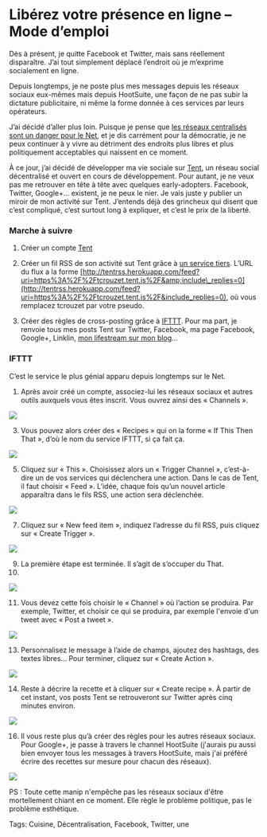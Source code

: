 # Libérez votre présence en ligne – Mode d’emploi

Dès à présent, je quitte Facebook et Twitter, mais sans réellement disparaître. J’ai tout simplement déplacé l’endroit où je m’exprime socialement en ligne.

Depuis longtemps, je ne poste plus mes messages depuis les réseaux sociaux eux-mêmes mais depuis HootSuite, une façon de ne pas subir la dictature publicitaire, ni même la forme donnée à ces services par leurs opérateurs.

J’ai décidé d’aller plus loin. Puisque je pense que [les réseaux centralisés sont un danger pour le Net](http://blog.tcrouzet.com/2012/10/06/quitter-twitter-et-facebook-pour-survivre/), et je dis carrément pour la démocratie, je ne peux continuer à y vivre au détriment des endroits plus libres et plus politiquement acceptables qui naissent en ce moment.

À ce jour, j’ai décidé de développer ma vie sociale sur [Tent](https://tcrouzet.tent.is/), un réseau social décentralisé et ouvert en cours de développement. Pour autant, je ne veux pas me retrouver en tête à tête avec quelques early-adopters. Facebook, Twitter, Google+… existent, je ne peux le nier. Je vais juste y publier un miroir de mon activité sur Tent. J’entends déjà des grincheux qui disent que c’est compliqué, c’est surtout long à expliquer, et c’est le prix de la liberté.

### Marche à suivre

1. Créer un compte [Tent](https://tent.is/)

2. Créer un fil RSS de son activité sut Tent grâce à [un service tiers](http://tentrss.herokuapp.com/). L’URL du flux a la forme [http://tentrss.herokuapp.com/feed?uri=https%3A%2F%2Ftcrouzet.tent.is%2F&amp;include\_replies=0](http://tentrss.herokuapp.com/feed?uri=https%3A%2F%2Ftcrouzet.tent.is%2F&include_replies=0), où vous remplacez tcrouzet par votre pseudo.
3. Créer des règles de cross-posting grâce à [IFTTT](https://ifttt.com). Pour ma part, je renvoie tous mes posts Tent sur Twitter, Facebook, ma page Facebook, Google+, Linklin, [mon lifestream sur mon blog](http://blog.tcrouzet.com/category/lifestream/)…

### IFTTT

C’est le service le plus génial apparu depuis longtemps sur le Net. 

1. Après avoir créé un compte, associez-lui les réseaux sociaux et autres outils auxquels vous êtes inscrit. Vous ouvrez ainsi des « Channels ».

![](http://blog.tcrouzet.comhttps://tcrouzet.com/images_tc/2012/10/tent1.png)

3. Vous pouvez alors créer des « Recipes » qui on la forme « If This Then That », d’où le nom du service IFTTT, si ça fait ça.

![](http://blog.tcrouzet.comhttps://tcrouzet.com/images_tc/2012/10/tent2.png)

5. Cliquez sur « This ». Choisissez alors un « Trigger Channel », c’est-à-dire un de vos services qui déclenchera une action. Dans le cas de Tent, il faut choisir « Feed ». L’idée, chaque fois qu’un nouvel article apparaîtra dans le fils RSS, une action sera déclenchée.

![](http://blog.tcrouzet.comhttps://tcrouzet.com/images_tc/2012/10/tent3.png)

7. Cliquez sur « New feed item », indiquez l’adresse du fil RSS, puis cliquez sur « Create Trigger ».

![](http://blog.tcrouzet.comhttps://tcrouzet.com/images_tc/2012/10/tent4.png)

9. La première étape est terminée. Il s’agit de s’occuper du That.
10. 

![](http://blog.tcrouzet.comhttps://tcrouzet.com/images_tc/2012/10/tent5.png)

11. Vous devez cette fois choisir le « Channel » où l’action se produira. Par exemple, Twitter, et choisir ce qui se produira, par exemple l'envoie d'un tweet avec « Post a tweet ».

![](http://blog.tcrouzet.comhttps://tcrouzet.com/images_tc/2012/10/tent6.png)

13. Personnalisez le message à l’aide de champs, ajoutez des hashtags, des textes libres… Pour terminer, cliquez sur « Create Action ».

![](http://blog.tcrouzet.comhttps://tcrouzet.com/images_tc/2012/10/tent7.png)

14. Reste à décrire la recette et à cliquer sur « Create recipe ». À partir de cet instant, vos posts Tent se retrouveront sur Twitter après cinq minutes environ.

![](http://blog.tcrouzet.comhttps://tcrouzet.com/images_tc/2012/10/tent8.png)

16. Il vous reste plus qu’à créer des règles pour les autres réseaux sociaux. Pour Google+, je passe à travers le channel HootSuite (j'aurais pu aussi bien envoyer tous les messages à travers HootSuite, mais j'ai préféré écrire des recettes sur mesure pour chacun des réseaux).

![](http://blog.tcrouzet.comhttps://tcrouzet.com/images_tc/2012/10/tent9.png)

PS : Toute cette manip n'empêche pas les réseaux sociaux d'être mortellement chiant en ce moment. Elle règle le problème politique, pas le problème esthétique. 

Tags: Cuisine, Décentralisation, Facebook, Twitter, une